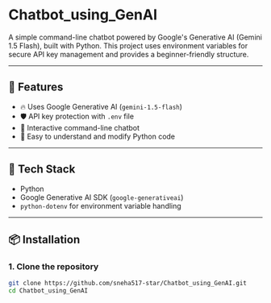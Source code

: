 # Chatbot_using_GenAI

A simple command-line chatbot powered by Google's Generative AI (Gemini 1.5 Flash), built with Python. This project uses environment variables for secure API key management and provides a beginner-friendly structure.

---

## 🚀 Features

- 🔥 Uses Google Generative AI (`gemini-1.5-flash`)
- 🛡️ API key protection with `.env` file
- 💬 Interactive command-line chatbot
- 🐍 Easy to understand and modify Python code

---

## 🧰 Tech Stack

- Python
- Google Generative AI SDK (`google-generativeai`)
- `python-dotenv` for environment variable handling

---

## 📦 Installation

### 1. Clone the repository
```bash
git clone https://github.com/sneha517-star/Chatbot_using_GenAI.git
cd Chatbot_using_GenAI
